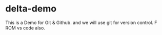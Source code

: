 # delta-demo
This is a Demo for Git & Github.
and we will use git for version control.
F   ROM vs code also.
